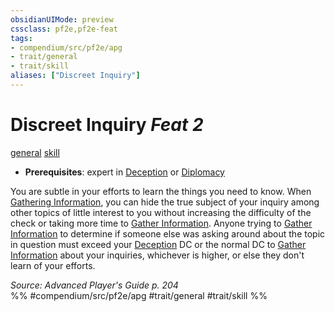 ```yaml
---
obsidianUIMode: preview
cssclass: pf2e,pf2e-feat
tags:
- compendium/src/pf2e/apg
- trait/general
- trait/skill
aliases: ["Discreet Inquiry"]
---
```

# Discreet Inquiry  *Feat 2*  
[general](rules/traits/general.md)  [skill](rules/traits/skill.md)  

- **Prerequisites**: expert in [Deception](compendium/skills.md#Deception) or [Diplomacy](compendium/skills.md#Diplomacy)

You are subtle in your efforts to learn the things you need to know. When [Gathering Information](rules/actions/gather-information.md), you can hide the true subject of your inquiry among other topics of little interest to you without increasing the difficulty of the check or taking more time to [Gather Information](rules/actions/gather-information.md). Anyone trying to [Gather Information](rules/actions/gather-information.md) to determine if someone else was asking around about the topic in question must exceed your [Deception](compendium/skills.md#Deception) DC or the normal DC to [Gather Information](rules/actions/gather-information.md) about your inquiries, whichever is higher, or else they don't learn of your efforts.

*Source: Advanced Player's Guide p. 204*  
%% #compendium/src/pf2e/apg #trait/general #trait/skill %%